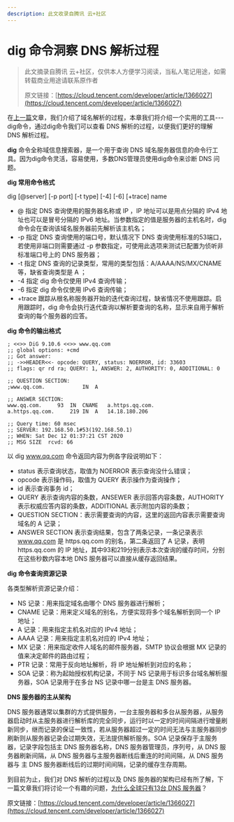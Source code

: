 ```yaml
---
description: 此文收录自腾讯 云+社区
---
```


# dig 命令洞察 DNS 解析过程

> 此文摘录自腾讯 云+社区，仅供本人方便学习阅读，当私人笔记用途，如需转载商业用途请联系原作者
>
> 原文链接：[https://cloud.tencent.com/developer/article/1366027](https://cloud.tencent.com/developer/article/1366027)

在[上一篇](https://cloud.tencent.com/developer/article/1365761?from=10680)文章，我们介绍了域名解析的过程，本章我们将介绍一个实用的工具---dig命令，通过dig命令我们可以查看 DNS 解析的过程，以便我们更好的理解 DNS 解析过程。

**dig** 命令全称域信息搜索器，是一个用于查询 DNS 域名服务器信息的命令行工具。因为dig命令灵活，容易使用，多数DNS管理员使用dig命令来诊断 DNS 问题。

**dig 常用命令格式**

dig \[@server\] \[-p port\] \[-t type\] \[-4\] \[-6\] \[+trace\] name

* @ 指定 DNS 查询使用的服务器名称或 IP ，IP 地址可以是用点分隔的 IPv4 地址也可以是冒号分隔的 IPv6 地址。当参数指定的值是服务器的主机名时，dig 命令会在查询该域名服务器前先解析该主机名；
* -p 指定 DNS 查询使用的端口号，默认情况下 DNS 查询使用标准的53端口，若使用非端口则需要通过 -p 参数指定，可使用此选项来测试已配置为侦听非标准端口号上的 DNS 服务器；
* -t 指定 DNS 查询的记录类型，常用的类型包括：A/AAAA/NS/MX/CNAME 等，缺省查询类型是 A ；
* -4 指定 dig 命令仅使用 IPv4 查询传输；
* -6 指定 dig 命令仅使用 IPv6 查询传输；
* +trace 跟踪从根名称服务器开始的迭代查询过程，缺省情况不使用跟踪。启用跟踪时，dig 命令会执行迭代查询以解析要查询的名称，显示来自用于解析查询的每个服务器的应答。

**dig 命令的输出格式**

```text
; <<>> DiG 9.10.6 <<>> www.qq.com
;; global options: +cmd
;; Got answer:
;; ->>HEADER<<- opcode: QUERY, status: NOERROR, id: 33603
;; flags: qr rd ra; QUERY: 1, ANSWER: 2, AUTHORITY: 0, ADDITIONAL: 0

;; QUESTION SECTION:
;www.qq.com.			IN	A

;; ANSWER SECTION:
www.qq.com.		93	IN	CNAME	a.https.qq.com.
a.https.qq.com.		219	IN	A	14.18.180.206

;; Query time: 60 msec
;; SERVER: 192.168.50.1#53(192.168.50.1)
;; WHEN: Sat Dec 12 01:37:21 CST 2020
;; MSG SIZE  rcvd: 66

```

以 dig www.qq.com 命令返回内容为例各字段说明如下：

* status 表示查询状态，取值为 NOERROR 表示查询没什么错误；
* opcode 表示操作码，取值为 QUERY 表示操作为查询操作；
* id 表示查询事务 id；
* QUERY 表示查询内容的条数，ANSEWER 表示回答内容条数，AUTHORITY 表示权威应答内容的条数，ADDITIONAL 表示附加内容的条数；
* QUESTION SECTION：表示需要查询的内容，这里的返回内容表示需要查询域名的 A 记录；
* ANSWER SECTION 表示查询结果，包含了两条记录，一条记录表示 www.qq.com 是 https.qq.com 的别名，第二条返回了 A 记录，表明 https.qq.com 的 IP 地址，其中93和219分别表示本次查询的缓存时间，分别在这些秒数内容本地 DNS 服务器可以直接从缓存返回结果。

**dig 命令查询资源记录**

各类型解析资源记录介绍：

* NS 记录：用来指定域名由哪个 DNS 服务器进行解析；
* CNAME 记录：用来定义域名的别名，方便实现将多个域名解析到同一个 IP 地址；
* A 记录：用来指定主机名对应的 IPv4 地址；
* AAAA 记录：用来指定主机名对应的 IPv4 地址；
* MX 记录：用来指定收件人域名的邮件服务器，SMTP 协议会根据 MX 记录的值来决定邮件的路由过程；
* PTR 记录：常用于反向地址解析，将 IP 地址解析到对应的名称；
* SOA 记录：称为起始授权机构记录，不同于 NS 记录用于标识多台域名解析服务器，SOA 记录用于在多台 NS 记录中哪一台是主 DNS 服务器。

**DNS 服务器的主从架构**

DNS 服务器通常以集群的方式提供服务，一台主服务器和多台从服务器，从服务器启动时从主服务器进行解析库的完全同步，运行时以一定的时间间隔进行增量刷新同步，继而记录的保证一致性，若从服务器超过一定的时间无法与主服务器同步刷新则从服务器记录会过期失效，无法提供解析服务。SOA 记录保存于主服务器，记录字段包括主 DNS 服务器名称，DNS 服务器管理员，序列号，从 DNS 服务器刷新间隔，从 DNS 服务器与主服务器断线后重连的时间间隔，从 DNS 服务器与 主 DNS 服务器断线后的过期时间间隔，记录的缓存生存周期。

到目前为止，我们对 DNS 解析的过程以及 DNS 服务器的架构已经有所了解，下一篇文章我们将讨论一个有趣的问题，[为什么全球只有13台 DNS 服务器](https://cloud.tencent.com/developer/article/1366044?from=10680)？

原文链接：[https://cloud.tencent.com/developer/article/1366027](https://cloud.tencent.com/developer/article/1366027)

